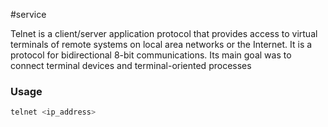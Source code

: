 #service 

Telnet is a client/server application protocol that provides access to virtual terminals of remote systems on local area networks or the Internet. It is a protocol for bidirectional 8-bit communications. Its main goal was to connect terminal devices and terminal-oriented processes

### Usage 
```bash
telnet <ip_address>
```